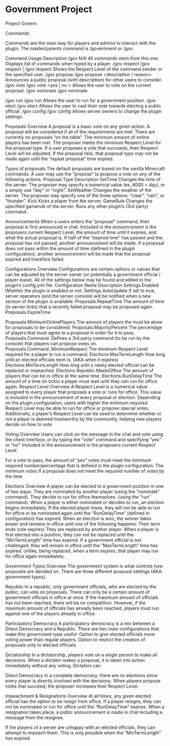 # Government Project
Project Govern



Commands

Commands are the main way for players and admins to interact with the plugin. The master/parents command is /government or /gov.

Command
Usage
Description
/gov
N/A
All commands stem from this one. Displays list of commands when typed by a player.
/gov respect
/gov respect | /gov respect <user>
Shows the Respect Level of the command sender or the specified user.
/gov propose 
/gov propose <vote type> <description / reason>
Announces a public proposal (with description) for other users to consider.
/gov vote 
/gov vote <yes | no >
Allows the user to vote on the current proposal.
/gov nominate
/gov nominate <player> <position>


/gov run
/gov run <position>
Allows the user to run for a government position.
/gov elect
/gov elect <user> <position>
Allows the user to cast their vote towards electing a public official. 
/gov config
/gov config <setting> <value>
Allows server owners to change the plugin settings.


 
Proposals
Overview
A proposal is a basic vote on any given action. A proposal will be considered if all of the requirements are met:
There are currently no proposals “on the table”.
The minimum amount of online players has been met.
The proposer meets the minimum Respect Level for the proposal type.
If a user proposes a vote that succeeds, their Respect Level will be adjusted. If the proposal fails, that proposal type may not be made again until the “repeat proposal” time expires. 
 
Types of proposals 
The default proposals are based on the vanilla Minecraft commands. A user may use the “propose” to propose a vote on any of the following actions.
Proposal Type
Description
SetTime
Changes the time of the server. The proposer may specify a numerical value (ex, 6000 = day), or a simply use “day” or “night”.
SetWeather
Changes the weather of the server. The proposer may specify one of the three options: “clear”, “rain”, or “thunder”.
Kick
Kicks a player from the server.
GameRule
Changes the specified gamerule of the server.
<CUSTOM>
Runs any other plugin’s (3rd party) command.

 
Announcements
When a users enters the “proposal” command, their proposal is first announced in chat. Included in the announcement is the proposers current Respect Level, the amount of time until it expires, and what the actual proposal is. If half of the “expired time” has passed and the proposal has not passed, another announcement will be made. If a proposal does not pass within the amount of time (defined in the plugin configuration), another announcement will be made that the proposal expired and therefore failed.

Configurations
Overview
Configurations are certain options or values that can be adjusted by the server owner (or potentially a government official / player-base). All of the settings below may be found and edited in the plugin’s config.yml file.
Configuration Name 
Description
Settings.Enabled
Whether the plugin is enabled or not.
Settings.AutoUpdate
If set to true, server operators (and the server console) will be notified when a new version of the plugin is available.
Proposals.RepeatTime
The amount of time (in server ticks) that a recently failed proposal may be proposed again.
Proposals.ExpireTime


Proposals.MinimumOnlinePlayers
The amount of players the must be alone for proposals to be considered.
Proposals.MajorityPercent
The percentage of players that must agree to a proposal in order for it to pass.
Proposals.Command.<Name>
Defines a 3rd party command (to be run by the console) that players can propose votes on.
Proposals.Command.<Name>.MinimumRespect
The minimum Respect Level required for a player to run a command. 
Elections.MaxTermLength
How long until an elected officials term is. (AKA when it expires)
Elections.MinTermLength
How long until a newly elected official can be replaced or impeached.
Elections.Republic.MaxInOffice
The amount of players that can be in office at the same time.
Elections.RunDelayTime
The amount of a time (in ticks) a player must wait until they can run for office again.
Respect Level
Overview
A Respect Level is a numerical value assigned to every player that proposes a vote or runs for office. This value is included in the announcement of every proposal or election. Depending on the plugin configuration, users with higher the minimum required Respect Level may be able to run for office or propose special votes. Additionally, a player’s Respect Level can be used to determine whether or not a player is deemed trustworthy by the community, helping new players decide on how to vote.


Voting
Overview
Users can click on the message in the chat and vote using the chest interface, or by typing the “vote” command and specifying “yes” or “no”. Included in the announcement is the proposers current Respect Level.

For a vote to pass, the amount of “yes” votes must meet the minimum required number/percentage that is defined in the plugin configuration. The minimum votes If a proposal does not meet the required number of votes by the time

Elections
Overview
A player can be elected to a government position in one of two ways:
They are nominated by another player (using the “nominate” command).
They decide to run for office themselves. (using the “run” command).
When a player is either nominated or decides to run, an election begins immediately. If the elected player loses, they will not be able to run for office or be nominated again until the “RunDelayTime” (defined in configuration) has expired. When an election is won, the winner takes power and remains in office until one of the following happens:
Their term ends (role expires)
They are replaced by another player.
When a player is first elected into a position, they can not be replaced until the “MinTermLength” time has expired. If a government official is not challenged, they will remain in office until the “MaxTermLength” time has expired. Unlike, being replaced, when a term expires, that player may run for office again immediately. 

Government Types
Overview
The government system is what controls how proposals are decided on. There are three different proposal settings (AKA: government types).

Republic
In a republic, only government officials, who are elected by the public, can vote on proposals. There can only be a certain amount of government officials in office at once. If the maximum amount of officials has not been reached, there will be no competition. However, if the maximum amount of officials has already been reached, players must run against one of the players already in office.

Participatory Democracy 
A participatory democracy is a mix between a Direct Democracy and a Republic. There are two main configurations that make this government type useful:
Option to give elected officials more voting power than regular players.
Option to restrict the creation of proposals only to elected officials.

Dictatorship
In a dictatorship, players vote on a single person to make all decisions. When a dictator makes a proposal, it is taken into action immediately without any voting. Dictators can 

Direct Democracy
In a complete democracy, there are no elections since every player is directly involved with the decisions. When players propose votes that succeed, the proposer increases their Respect Level.


Impeachment & Resignations
Overview
At all times, any given elected official has the option to be resign from office. If a player resigns, they can not be nominated or run for office until the “RunDelayTime” expires. When a resignation takes place, a public announcement is made in chat including a message from the resignee. 

If the players of a server are unhappy with an elected officials, they can attempt to impeach them. This is only possible when the “MinTermLength” has expired. 
